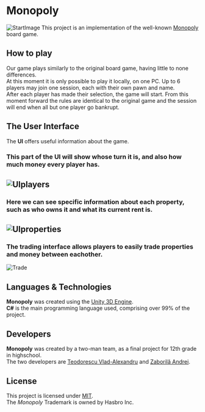 # Monopoly  
![StartImage](https://github.com/vladvlad00/monopol/blob/master/Pictures/PlayScreen.png)
This project is an implementation of the well-known [Monopoly](https://en.wikipedia.org/wiki/Monopoly_(game)) board game.  
## How to play  
Our game plays similarly to the original board game, having little to none differences.  
At this moment it is only possible to play it locally, on one PC.  Up to 6 players may join one session, each with their own pawn and name.  
After each player has made their selection, the game will start. From this moment forward the rules are identical to the original game and the session will end when all but one player go bankrupt.  
## The User Interface
The **UI** offers useful information about the game.  
  
### This part of the UI will show whose turn it is, and also how much money every player has.  
![UIplayers](https://github.com/vladvlad00/monopol/blob/master/Pictures/UIplayers.png)  
---  
### Here we can see specific information about each property, such as who owns it and what its current rent is.  
![UIproperties](https://github.com/vladvlad00/monopol/blob/master/Pictures/PropSit.png)  
--- 
### The trading interface allows players to easily trade properties and money between eachother.  
![Trade](https://github.com/vladvlad00/monopol/blob/master/Pictures/Trade.png)  
  
## Languages & Technologies
**Monopoly** was created using the [Unity 3D Engine](https://unity.com/).  
**C#** is the main programming language used, comprising over 99% of the project.  
## Developers
**Monopoly** was created by a two-man team, as a final project for 12th grade in highschool.  
The two developers are [Teodorescu Vlad-Alexandru](https://github.com/vladvlad00) and [Zaborilă Andrei](https://github.com/Andreizabo).  
## License  
This project is licensed under [MIT](https://github.com/vladvlad00/monopol/blob/master/LICENSE.md).  
The *Monopoly* Trademark is owned by Hasbro Inc.  
